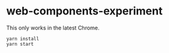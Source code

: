 # web-components-experiment

This only works in the latest Chrome.

```
yarn install
yarn start
```
